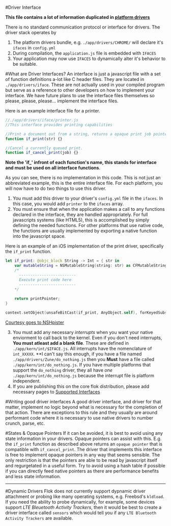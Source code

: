 #Driver Interface

**This file contains a lot of information duplicated in [platform drivers](./platform_drivers.md)**

There is no standard communication protocol or interface for drivers.  The driver stack operates by 

1. The platform drivers bundle, e.g. `./app/drivers/CHROME/` will declare it's `ifaces` in `config.yml`
2. During compilation, the `application.js` file is embedded with `IFACES`
3. Your application may now use `IFACES` to dynamically alter it's behavior to be suitable.

#What are Driver Interfaces?
An interface is just a javascript file with a set of function definitions a-lot like C header files.  They are located in `./app/drivers/iface`.  These are not actually used in your compiled program but serve as a reference to other developers on how to implement your interface.  We have future plans to use the interface files themselves so please, please, please... implement the interface files.

Here is an example interface file for a printer.

```js
//./app/drivers/iface/printer.js
//This interface provides printing capabilities

//Print a document out from a string, returns a opaque print job pointer. (job)
function if_print(str) {}

//Cancel a currently queued print.
function if_cancel_print(job) {}
```

**Note the 'if_' infront of each function's name, this stands for interface and must be used on all interface functions**.

As you can see, there is no implementation in this code.  This is not just an abbreviated example, this is the entire interface file.  For each platform, you will now have to do two things to use this driver.

1. You must add this driver to your driver's `config.yml` file in the `ifaces`.  In this case, you would add  `printer` to the `ifaces` array.
2. You must ensure that when the application makes a call to any functions declared in the interface, they are handled appropriately.  For full javascripts systems (like HTML5), this is accomplished by simply defining the needed functions.  For other platforms that use native code, the functions are usually implemented by exporting a native function into the javascript space.

Here is an example of an iOS implementation of the print driver, specifically the `if_print` function.
```swift
let if_print: @objc_block String -> Int = { str in
    var mutableString = NSMutableString(string: str) as CFMutableStringRef
    /*
      -------------------------
      Execute print code here
      -------------------------
    */
    
    return printPointer;    
}

context.setObject(unsafeBitCast(if_print, AnyObject.self), forKeyedSubscript: "if_print")
```
[Courtesy goes to NSHpister](http://nshipster.com/javascriptcore/)

3.  You must add any necessary *interrupts* when you want your native enviorment to call back to the kernel.  Even if you don't need interrupts, **You must atleast add a blank file**.  These are defined in `./app/kern/int/$IFACE.js`.  All interrupts have the nomenclature of `int_XXXXX`.  **I can't say this enough, if you have a file named `./app/drivers/Zune/do_nothing.js` then you **Must** have a file called `./app/kern/int/do_nothing.js`. If you have multiple platforms that support the `do_nothing` driver, they all have *one* `./app/kern/int/do_nothing.js` because the interrupt file is platform independent.
4.  If you are publishing this on the core flok distribution, please add necessary pages to [Supported Interfaces](./supported_interfaces.md)

#Writing good driver interfaces
A good driver interface, and driver for that matter, implement no logic beyond what is necessary for the completion of that action.  There are exceptions to this rule and they usually are around performant code where it is necessary to use native drivers to number crunch, parse, etc. 

#States & Opaque Pointers
If it can be avoided, it is best to avoid using any state information in your drivers.  Opaque pointers can assist with this.  E.g. the `if_print` function as described above returns an `opaque pointer` that is compatible with `if_cancel_print`.  The driver that implements this interface is free to implement opaque pointers in any way that seems sensible. The only restriction is that the pointers are able to be read by javascript itself and regurgetated in a useful form. Try to avoid using a hash table if possible if you can directly feed native pointers as there are performance benefits and less state information.

------


#Dynamic Drivers
Flok does not currently support dypnamic driver attachment or probing like many operating systems, e.g. Freebsd's `kldload`.  If you need the ability to probe dynamically, for example, some devices support *LTE Bleuetooth Activity Trackers*, then it would be best to create a driver interface called `sensors` which would tell you if any `LTE Bluetooth Activity Trackers` are available.


